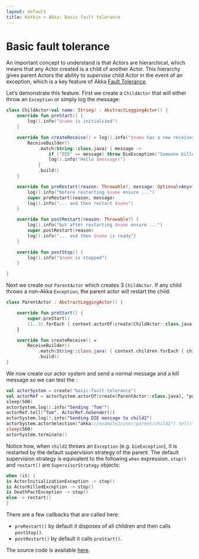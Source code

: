 ```yaml
---
layout: default
title: Kotkin + Akka: Basic fault tolerance
---
```

# Basic fault tolerance
An important concept to understand is that Actors are hierarchical, 
which means that any Actor created is a child of another Actor. 
This hierarchy gives parent Actors the ability to _supervise_ child Actor in the event of an exception, 
which is a key feature of Akka [Fault Tolerance](https://en.wikipedia.org/wiki/Fault_tolerance).

Let’s demonstrate this feature. 
First we create a `ChildActor` that will either throw an `Exception` or simply log the message:
```kotlin
class ChildActor(val name: String) : AbstractLoggingActor() {
    override fun preStart() {
        log().info("$name is initialized")
    }

    override fun createReceive() = log().info("$name has a new receiver").let {
        ReceiveBuilder()
            .match(String::class.java) { message ->
                if ("DIE" == message) throw DieException("Someone killed $name!")
                log().info("Hello $message!")
            }
            .build()
    }

    override fun preRestart(reason: Throwable?, message: Optional<Any>?) {
        log().info("before restarting $name ensure ...")
        super.preRestart(reason, message)
        log().info("... and then restart $name")
    }

    override fun postRestart(reason: Throwable?) {
        log().info("but after restarting $name ensure ...")
        super.postRestart(reason)
        log().info("... and then $name is ready")
    }

    override fun postStop() {
        log().info("$name is stopped")
    }

}
```
Next we create our `ParentActor` which creates 3 `ChildActor`. 
If any child throws a non-Akka `Exception`, the parent actor will restart the child:
```kotlin
class ParentActor : AbstractLoggingActor() {

    override fun preStart() {
        super.preStart()
        (1..3).forEach { context.actorOf(create(ChildActor::class.java, "child$it"), "child$it") }
    }

    override fun createReceive() =
        ReceiveBuilder()
            .match(String::class.java) { context.children.forEach { child -> child.tell(it, self()) } }
            .build()
}
```
We now create our actor system and send a normal message and a kill message so we can test the :
```kotlin
val actorSystem = create("basic-fault-tolerance")
val actorRef = actorSystem.actorOf(create(ParentActor::class.java), "parent")
sleep(500)
actorSystem.log().info("Sending 'Tom'")
actorRef.tell("Tom", ActorRef.noSender())
actorSystem.log().info("Sending DIE message to child2")
actorSystem.actorSelection("akka://example2/user/parent/child2").tell("DIE", noSender())
sleep(500)
actorSystem.terminate()
```
Notice how, when `child2` throws an `Exception` (e.g. `DieException`), 
it is restarted by the default supervision strategy of the parent.
The default supervision strategy is equivalent to the following `when` expression.
`stop()` and `restart()` are `SupervisorStrategy` objects:
 ```kotlin
when (it) {
 is ActorInitializationException -> stop()
 is ActorKilledException -> stop()
 is DeathPactException -> stop()
 else -> restart()
}
```` 
There are a few callbacks that are called here:
- `preRestart()` by default it disposes of all children and then calls `postStop()`.
- `postRestart()` by default it calls `preStart()`.

The source code is available [here](https://github.com/fjlopez/kotlin-akka/blob/master/src/main/kotlin/BasicFaultTolerance.kt).